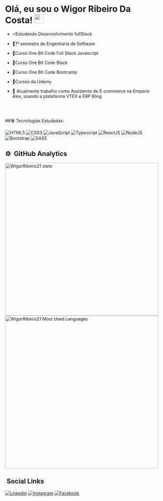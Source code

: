 <h1>Olá, eu sou o Wigor Ribeiro Da Costa! <img src="https://raw.githubusercontent.com/kaueMarques/kaueMarques/master/hi.gif" width="30px"></h1>

- 🔥Estudando Desenvolvimento fullStack
- 📒1º semestre de Engenharia de Software
- 📒Curso One Bit Code Full Stack Javascript
- 📒Curso One Bit Code Black
- 📒Curso One Bit Code Bootcamp
- 📒Cursos da Udemy

- 🏬 Atualmente trabalho como Assistente de E-commerce na Empório Alex, usando a plataforma VTEX e ERP Bling

<br><br>

##🛠️ Tecnologias Estudadas:

<div style="display: inline-block;">
  <img align="center" alt="HTML5" src ="https://img.shields.io/badge/HTML5-E34F26?style=for-the-badge&logo=html5&logoColor=white">
  <img align="center" alt="CSS3" src ="https://img.shields.io/badge/CSS3-1572B6?style=for-the-badge&logo=css3&logoColor=white">
  <img align="center" alt="JavaScript" src ="https://img.shields.io/badge/JavaScript-F7DF1E?style=for-the-badge&logo=javascript&logoColor=black">
  <img align="center" alt="Typescript" src ="https://img.shields.io/badge/TypeScript-007ACC?style=for-the-badge&logo=typescript&logoColor=white">
  <img align="center" alt="ReactJS" src ="https://img.shields.io/badge/React-20232A?style=for-the-badge&logo=react&logoColor=61DAFB">
  <img align="center" alt="NodeJS" src ="https://img.shields.io/badge/Node.js-43853D?style=for-the-badge&logo=node.js&logoColor=white">
  <img align="center" alt="Bootstrap" src ="https://img.shields.io/badge/Bootstrap-563D7C?style=for-the-badge&logo=bootstrap&logoColor=white">
  <img align="center" alt="SASS" src = "https://img.shields.io/badge/Sass-CC6699?style=for-the-badge&logo=sass&logoColor=white">
</div>



## ⚙️ &nbsp;GitHub Analytics

<img width="500em" alt="WigorRibeiro21 stats" src = "https://github-readme-stats.vercel.app/api?username=WigorCosta21&show_icons=true&theme=dracula">
<img width="500em" alt="WigorRibeiro21 Most Used Languages" src = "https://github-readme-stats.vercel.app/api/top-langs/?username=WigorCosta21&layout=compact)](https://github.com/anuraghazra/github-readme-stats">


## &nbsp;Social Links
[![Linkedin](https://img.shields.io/badge/LinkedIn-0077B5?style=for-the-badge&logo=linkedin&logoColor=white)](https://www.linkedin.com/in/wigor-ribeiro-a96113241/)
[![Instagram](https://img.shields.io/badge/Instagram-E4405F?style=for-the-badge&logo=instagram&logoColor=white)](https://www.instagram.com/wigor21/)
[![Facebook](https://img.shields.io/badge/Facebook-1877F2?style=for-the-badge&logo=facebook&logoColor=white)](https://www.facebook.com/wigor.ribeiro)

